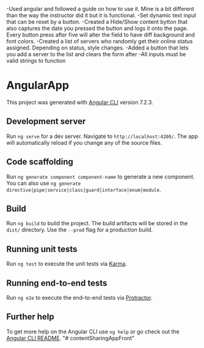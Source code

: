 -Used angular and followed a guide on how to use it. Mine is a bit different than the way the instructor did it but it is functional.
-Set dynamic text input that can be reset by a button.
-Created a Hide/Show content bytton that also captures the date you pressed the button and logs it onto the page. Every button press after five will alter the field to have diff background and font colors.
-Created a list of servers who randomly get their online status assigned. Depending on status, style changes.
-Added a button that lets you add a server to the list and clears the form after
-All inputs must be valid strings to function

# AngularApp

This project was generated with [Angular CLI](https://github.com/angular/angular-cli) version 7.2.3.

## Development server

Run `ng serve` for a dev server. Navigate to `http://localhost:4200/`. The app will automatically reload if you change any of the source files.

## Code scaffolding

Run `ng generate component component-name` to generate a new component. You can also use `ng generate directive|pipe|service|class|guard|interface|enum|module`.

## Build

Run `ng build` to build the project. The build artifacts will be stored in the `dist/` directory. Use the `--prod` flag for a production build.

## Running unit tests

Run `ng test` to execute the unit tests via [Karma](https://karma-runner.github.io).

## Running end-to-end tests

Run `ng e2e` to execute the end-to-end tests via [Protractor](http://www.protractortest.org/).

## Further help

To get more help on the Angular CLI use `ng help` or go check out the [Angular CLI README](https://github.com/angular/angular-cli/blob/master/README.md).
"# contentSharingAppFront" 

